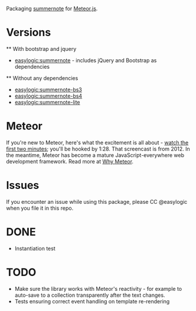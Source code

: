 
Packaging [summernote](http://summernote.org/) for [Meteor.js](http://meteor.com).

# Versions

** With bootstrap and jquery 

* [easylogic:summernote](https://atmospherejs.com/summernote/summernote) - includes jQuery and Bootstrap as dependencies

** Without any dependencies

* [easylogic:summernote-bs3](https://atmospherejs.com/easylogic/summernote-bs3)
* [easylogic:summernote-bs4](https://atmospherejs.com/easylogic/summernote-bs4)
* [easylogic:summernote-lite](https://atmospherejs.com/easylogic/summernote-lite)


# Meteor

If you're new to Meteor, here's what the excitement is all about -
[watch the first two minutes](https://www.youtube.com/watch?v=fsi0aJ9yr2o); you'll be hooked by 1:28.
That screencast is from 2012. In the meantime, Meteor has become a mature JavaScript-everywhere web
development framework. Read more at [Why Meteor](http://www.meteorpedia.com/read/Why_Meteor).


# Issues

If you encounter an issue while using this package, please CC @easylogic when you file it in this repo.


# DONE

* Instantiation test


# TODO

* Make sure the library works with Meteor's reactivity - for example to auto-save to a collection
  transparently after the text changes.
* Tests ensuring correct event handling on template re-rendering
